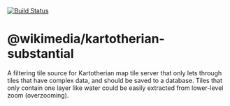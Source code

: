 [![Build Status](https://travis-ci.org/kartotherian/substantial.svg?branch=master)](https://travis-ci.org/kartotherian/substantial)

# @wikimedia/kartotherian-substantial
A filtering tile source for Kartotherian map tile server that only lets through tiles that have complex data,
 and should be saved to a database. Tiles that only contain one layer like water could be easily extracted
 from lower-level zoom (overzooming).

